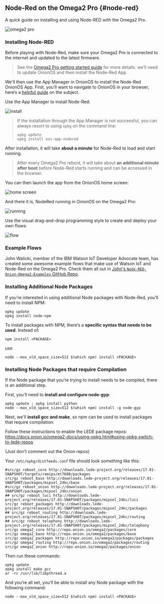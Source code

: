 ## Node-Red on the Omega2 Pro {#node-red}

A quick guide on installing and using Node-RED with the Omega2 Pro.

![omega2 pro](https://raw.githubusercontent.com/OnionIoT/Onion-Docs/master/Omega2/Documentation/Doing-Stuff/img/omega2-pro-iso-1.jpg)

### Installing Node-RED

Before playing with Node-Red, make sure your Omega2 Pro is connected to the internet and updated to the latest firmware.

> See the [Omega2 Pro getting started guide](https://onion.io/omega2-pro-get-started/) for more details.
we’ll need to update OnionOS and then install the Node-Red App.

We'll then use the App Manager in OnionOS to install the Node-Red OnionOS App. First, you’ll want to navigate to OnionOS in your browser, here’s a [helpful guide](https://onion.io/getting-started-with-onionos/#getting-to-onionos) on the subject.

Use the App Manager to install Node-Red:

![install](https://raw.githubusercontent.com/OnionIoT/Onion-Docs/master/Omega2/Documentation/Doing-Stuff/img/node-red-0-install.png)

> If the installation through the App Manager is not successful, you can always resort to using `opkg` on the command line:
> ```
> opkg update
> opkg install oos-app-nodered
> ```

After installation, it will take **about a minute** for Node-Red to load and start running. 

> After every Omega2 Pro reboot, it will take about **an additional minute after boot** before Node-Red starts running and can be accessed in the browser.

You can then launch the app from the OnionOS home screen:

![home screen](https://raw.githubusercontent.com/OnionIoT/Onion-Docs/master/Omega2/Documentation/Doing-Stuff/img/node-red-1-home-screen.png)

And there it is, NodeRed running in OnionOS on the Omega2 Pro:

![running](https://raw.githubusercontent.com/OnionIoT/Onion-Docs/master/Omega2/Documentation/Doing-Stuff/img/node-red-2-empty-flow.png)

Use the visual drag-and-drop programming style to create and deploy your own flows:

![flow](https://raw.githubusercontent.com/OnionIoT/Onion-Docs/master/Omega2/Documentation/Doing-Stuff/img/node-red-3-flow.png)

### Example Flows

John Walicki, member of the IBM Watson IoT Developer Advocate team, has created some awesome example flows that make use of Watson IoT and Node-Red on the Omega2 Pro. Check them all out in [John's `Node-RED-Onion-Omega2-Examples` GitHub Repo](https://github.com/johnwalicki/Node-RED-Onion-Omega2-Examples).

### Installing Additional Node Packages
If you’re interested in using additional Node packages with Node-Red, you’ll need to install NPM:
```
opkg update
opkg install node-npm
```

To install packages with NPM, there’s a **specific syntax that needs to be used**.
Instead of:
```
npm install <PACKAGE>
```
use
```
node --max_old_space_size=512 $(which npm) install <PACKAGE>
```

### Installing Node Packages that require Compilation
If the Node package that you’re trying to install needs to be compiled, there is an additional step.

First, you'll need to **install and configure node-gyp**:
```
opkg update ; opkg install python
node --max_old_space_size=512 $(which npm) install -g node-gyp
```

Next, we'll **install gcc and make**, so npm can be used to install packages that require compilation:

Follow these instructions to enable the LEDE package repos: https://docs.onion.io/omega2-docs/using-opkg.html#using-opkg-switch-to-lede-repos

(Just don’t comment out the Onion repos)

Your `/etc/opkg/distfeeds.conf` file should look something like this:
```
#src/gz reboot_core http://downloads.lede-project.org/releases/17.01-SNAPSHOT/targets/ramips/mt7688/packages
src/gz reboot_base http://downloads.lede-project.org/releases/17.01-SNAPSHOT/packages/mipsel_24kc/base
#src/gz reboot_onion http://downloads.lede-project.org/releases/17.01-SNAPSHOT/packages/mipsel_24kc/onion
## src/gz reboot_luci http://downloads.lede-project.org/releases/17.01-SNAPSHOT/packages/mipsel_24kc/luci
src/gz reboot_packages http://downloads.lede-project.org/releases/17.01-SNAPSHOT/packages/mipsel_24kc/packages
## src/gz reboot_routing http://downloads.lede-project.org/releases/17.01-SNAPSHOT/packages/mipsel_24kc/routing
## src/gz reboot_telephony http://downloads.lede-project.org/releases/17.01-SNAPSHOT/packages/mipsel_24kc/telephony
src/gz omega2_core http://repo.onion.io/omega2/packages/core
src/gz omega2_base http://repo.onion.io/omega2/packages/base
src/gz omega2_packages http://repo.onion.io/omega2/packages/packages
src/gz omega2_routing http://repo.onion.io/omega2/packages/routing
src/gz omega2_onion http://repo.onion.io/omega2/packages/onion
```

Then run these commands:
```
opkg update
opkg install make gcc
ar -rc /usr/lib/libpthread.a
```

And you’re all set, you’ll be able to install any Node package with the following command:
```
node --max_old_space_size=512 $(which npm) install <PACKAGE>
```
